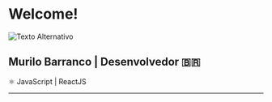 # Welcome!
![Texto Alternativo](https://media.licdn.com/dms/image/D4D16AQEr7R25Ixktuw/profile-displaybackgroundimage-shrink_350_1400/0/1683258556801?e=1706745600&v=beta&t=1SGs1h9asqTU-xtCwD8jH3A71KqjZ7vKz4R4ygFqZJU)

## Murilo Barranco | Desenvolvedor 🇧🇷


⚛️ JavaScript | ReactJS


----------------------------------------------------------------------------------








